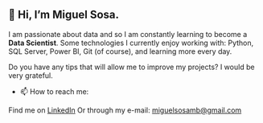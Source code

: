 ## 👋 Hi, I’m Miguel Sosa. 

I am passionate about data and so I am constantly learning to become a **Data Scientist**. 
Some technologies I currently enjoy working with: Python, SQL Server, Power BI, Git (of course), and learning more every day.

Do you have any tips that will allow me to improve my projects? I would be very grateful.


- 📫 How to reach me:

Find me on [LinkedIn](https://www.linkedin.com/in/miguel-f-sosa/)
Or through my e-mail: miguelsosamb@gmail.com

